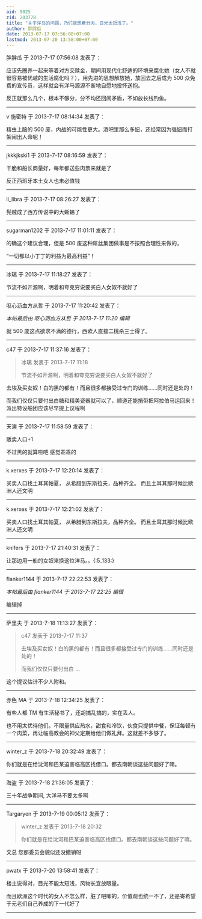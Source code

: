 ```yaml
---
aid: 9025
zid: 203778
title: "关于洋马的问题，乃们就想着分肉，目光太短浅了。"
author: 胖胖瓜
date: 2013-07-17 07:56:08+07:00
lastmod: 2013-07-20 13:58:00+07:00
---
```


胖胖瓜 于 2013-7-17 07:56:08 发表了：

应该先圈养一起来等着对方交赎金，期间用现代化舒适的环境来腐化她（女人不就很容易被优越的生活腐化吗？），用先进的思想解放她，放回去之后成为 500 众免费的宣传员，这样就会有洋马源源不断地自愿地投怀送抱。

反正就那么几个，根本不够分，分不均还回闹矛盾，不如放长线钓鱼。

---

v 施密特 于 2013-7-17 08:14:34 发表了：

精虫上脑的 500 废，内战的可能性更大。酒吧里那么多妞，还经常因为强妞而打架闹出人命呢！

---

jkkkjkski1 于 2013-7-17 08:16:59 发表了：

干脆和船长商量好，每年都送些肉票来就是了

反正西班牙本土女人也未必值钱

---

li_libra 于 2013-7-17 08:26:27 发表了：

髡贼成了西方传说中的大蜥蜴了

---

sugarman1202 于 2013-7-17 11:01:11 发表了：

的确这个建议合理，但是 500 废这种屌丝集团做事是不按照合理性来做的，

“一切都以小丁丁的利益为最高利益”！

---

冰璃 于 2013-7-17 11:18:27 发表了：

节流不如开源啊，明着和夸克穷说要买白人女奴不就好了

---

呕心沥血方从哲 于 2013-7-17 11:20:42 发表了：

_本帖最后由 呕心沥血方从哲 于 2013-7-17 11:20 编辑_

就 500 废这点欲求不满的德行，西欧人直接二桃杀三士得了。

---

c47 于 2013-7-17 11:37:16 发表了：

> 冰璃 发表于 2013-7-17 11:18
>
> 节流不如开源啊，明着和夸克穷说要买白人女奴不就好了

去埃及买女奴！白的黑的都有！而且很多都接受过专门的训练......同时还是处的！

而我们仅仅只要付出白糖和精美瓷器就可以了，顺道还能捎带把阿拉伯马运回来！派出特设船团应该尽早提上议程啊

---

天演 于 2013-7-17 11:58:59 发表了：

贩卖人口+1

不过黑的就算啦吧 感觉乖乖的

---

k.xerxes 于 2013-7-17 12:20:14 发表了：

买卖人口找土耳其帕夏， 从希腊到东斯拉夫，品种齐全。 而且土耳其那时候比欧洲人还文明

---

k.xerxes 于 2013-7-17 12:21:02 发表了：

买卖人口找土耳其帕夏， 从希腊到东斯拉夫，品种齐全。 而且土耳其那时候比欧洲人还文明

---

knifers 于 2013-7-17 21:40:31 发表了：

让那边用一船的女奴来换这位洋马。。{:5_133:}

---

flanker1144 于 2013-7-17 22:22:53 发表了：

_本帖最后由 flanker1144 于 2013-7-17 22:25 编辑_

编辑掉

---

萨里夫 于 2013-7-18 11:13:27 发表了：

> c47 发表于 2013-7-17 11:37
>
> 去埃及买女奴！白的黑的都有！而且很多都接受过专门的训练......同时还是处的！
>
> 而我们仅仅只要付出白 ...

这个提议估计不少人附和。

---

赤色 MA 于 2013-7-18 12:34:25 发表了：

有些人都 TM 有生活秘书了，还胡搞乱搞的，实在丢人。

也不用太优待他们。不限量供应热水，甜食和冷饮，伙食只提供中餐，保证每顿有一个肉菜，再让临高教会的神父定期给他们做礼拜。这就差不多够了。

---

winter_z 于 2013-7-18 20:32:49 发表了：

你们就是在给沈河和巴某迫害临高区找借口。都去南朝谈这些问题好了嘛。

---

海盗 于 2013-7-18 21:36:05 发表了：

三十年战争期间, 大洋马不要太多啊

---

Targaryen 于 2013-7-19 00:05:12 发表了：

> winter_z 发表于 2013-7-18 20:32
>
> 你们就是在给沈河和巴某迫害临高区找借口。都去南朝谈这些问题好了嘛。

文总 您那委员会貌似还没撤销呀

---

pwatx 于 2013-7-20 13:58:41 发表了：

楼主说得对，目光不能太短浅，风物长宜放眼量。

而且欧洲这个时代的女人不怎么样，脏了吧唧的，价值观也统一不了，还是寄希望于元老们自己养成的下一代好了

---
